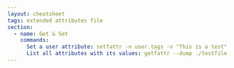 ```yaml
---
layout: cheatsheet
tags: extended attributes file
section:
  - name: Get & Set
    commands:
      Set a user attribute: setfattr -n user.tags -v "This is a test" ./testfile
      List all attributes with its values: getfattr --dump ./testfile
---
```


